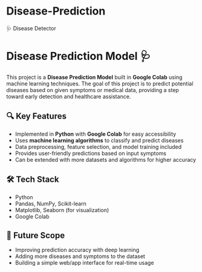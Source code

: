# Disease-Prediction
🩺 Disease Detector



# Disease Prediction Model 🩺

This project is a **Disease Prediction Model** built in **Google Colab** using machine learning techniques. The goal of this project is to predict potential diseases based on given symptoms or medical data, providing a step toward early detection and healthcare assistance.

## 🔍 Key Features

* Implemented in **Python** with **Google Colab** for easy accessibility
* Uses **machine learning algorithms** to classify and predict diseases
* Data preprocessing, feature selection, and model training included
* Provides user-friendly predictions based on input symptoms
* Can be extended with more datasets and algorithms for higher accuracy

## 🛠️ Tech Stack

* Python
* Pandas, NumPy, Scikit-learn
* Matplotlib, Seaborn (for visualization)
* Google Colab

## 🚀 Future Scope

* Improving prediction accuracy with deep learning
* Adding more diseases and symptoms to the dataset
* Building a simple web/app interface for real-time usage

